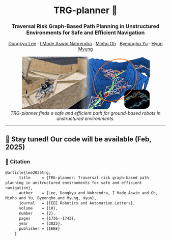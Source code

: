 <p align="center">
  <h1 align="center">TRG-planner 🔫<br></h1>
  <h3 align="center">Traversal Risk Graph-Based Path Planning in Unstructured Environments for Safe and Efficient Navigation<br></h3>
  <p align="center">
    <a href="https://dklee98.github.io/" class="external-link">Dongkyu Lee</a>
    ·
    <a href="https://anahrendra.github.io/" class="external-link">I Made Aswin Nahrendra</a>
    .
    <a href="https://scholar.google.com/citations?user=z9NkqOMAAAAJ&hl=ko" class="external-link">Minho Oh</a>
    .
    <a href="https://scholar.google.com/citations?user=PlvkYEAAAAAJ&hl=ko" class="external-link">Byeongho Yu</a>
    ·
    <a href="https://scholar.google.com/citations?user=NrWfJ1gAAAAJ&hl=ko&oi=ao" class="external-link">Hyun Myung</a>
  </p>  
</p>

<p align="center">
    <img src="assets/Main.png" alt="example" width=80%></a>
    <br>
    <em>TRG-planner finds a safe and efficient path for ground-based robots in unstructured environments.<br></em>
</p>

-----

## 🚀 Stay tuned! Our code will be available (Feb, 2025)

### 📝 Citation
```
@article{lee2025trg,
      title     = {TRG-planner: Traversal risk graph-based path planning in unstructured environments for safe and efficient navigation},
      author    = {Lee, Dongkyu and Nahrendra, I Made Aswin and Oh, Minho and Yu, Byeongho and Myung, Hyun},
      journal   = {IEEE Robotics and Automation Letters},
      volume    = {10},
      number    = {2},
      pages     = {1736--1743},
      year      = {2025},
      publisher = {IEEE}
    }
```